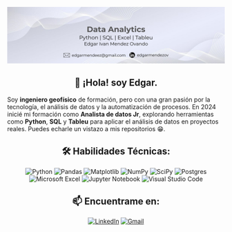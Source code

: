 ![Banner](BannerGithub.png)

<div align="center">
  
## 👋 ¡Hola! soy Edgar.

<div>

<div align="left">

Soy **ingeniero geofísico** de formación, pero con una gran pasión por la tecnología, el análisis de datos y la automatización de procesos. En 2024 inicié mi formación como **Analista de datos Jr**, explorando herramientas como **Python**, **SQL** y **Tableu** para aplicar el análisis de datos en proyectos reales. Puedes echarle un vistazo a mis repositorios 😁.

<div>

<div align="center">

## 🛠️ Habilidades Técnicas:

![Python](https://img.shields.io/badge/python-3670A0?style=for-the-badge&logo=python&logoColor=ffdd54)
![Pandas](https://img.shields.io/badge/pandas-%23150458.svg?style=for-the-badge&logo=pandas&logoColor=white)
![Matplotlib](https://img.shields.io/badge/Matplotlib-%23ffffff.svg?style=for-the-badge&logo=Matplotlib&logoColor=black)
![NumPy](https://img.shields.io/badge/numpy-%23013243.svg?style=for-the-badge&logo=numpy&logoColor=white)
![SciPy](https://img.shields.io/badge/SciPy-%230C55A5.svg?style=for-the-badge&logo=scipy&logoColor=%white)
![Postgres](https://img.shields.io/badge/postgres-%23316192.svg?style=for-the-badge&logo=postgresql&logoColor=white)
![Microsoft Excel](https://img.shields.io/badge/Microsoft_Excel-217346?style=for-the-badge&logo=microsoft-excel&logoColor=white)
![Jupyter Notebook](https://img.shields.io/badge/jupyter-%23FA0F00.svg?style=for-the-badge&logo=jupyter&logoColor=white)
![Visual Studio Code](https://img.shields.io/badge/Visual%20Studio%20Code-0078d7.svg?style=for-the-badge&logo=visual-studio-code&logoColor=white)

## 📫 Encuentrame en:
[![LinkedIn](https://img.shields.io/badge/LinkedIn-0077B5?style=for-the-badge&logo=linkedin&logoColor=white)](https://www.linkedin.com/in/edgarmendezov/)
[![Gmail](https://img.shields.io/badge/Gmail-D14836?style=for-the-badge&logo=gmail&logoColor=white)](mailto:edgarmendeez@gmail.com)

<div>
<!--
**EdgarMdz2/EdgarMdz2** is a ✨ _special_ ✨ repository because its `README.md` (this file) appears on your GitHub profile.

Here are some ideas to get you started:

- 🔭 I’m currently working on ...
- 🌱 I’m currently learning ...
- 👯 I’m looking to collaborate on ...
- 🤔 I’m looking for help with ...
- 💬 Ask me about ...
- 📫 How to reach me: ...
- 😄 Pronouns: ...
- ⚡ Fun fact: ...
-->
